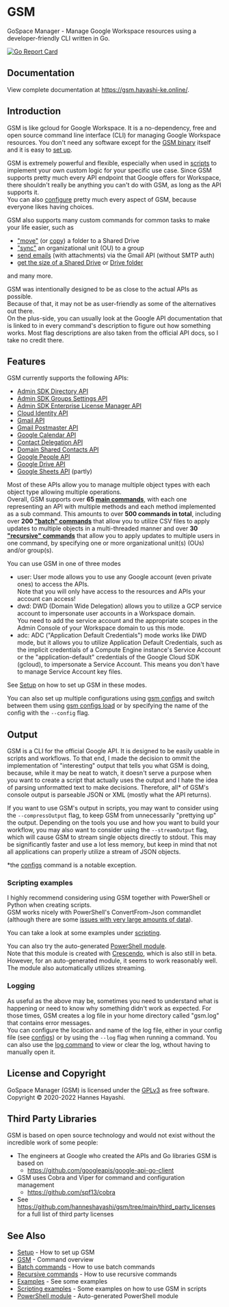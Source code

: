 # GSM

GoSpace Manager - Manage Google Workspace resources using a developer-friendly CLI written in Go.

[![Go Report Card](https://goreportcard.com/badge/github.com/hanneshayashi/gsm)](https://goreportcard.com/report/github.com/hanneshayashi/gsm)

## Documentation

View complete documentation at https://gsm.hayashi-ke.online/.

## Introduction

GSM is like gcloud for Google Workspace. It is a no-dependency, free and open source command line interface (CLI) for managing Google Workspace resources. You don't need any software except for the [GSM binary](https://github.com/hanneshayashi/gsm/releases) itself and it is easy to [set up](https://gsm.hayashi-ke.online/setup).

GSM is extremely powerful and flexible, especially when used in [scripts](https://gsm.hayashi-ke.online/scripting) to implement your own custom logic for your specific use case. Since GSM supports pretty much every API endpoint that Google offers for Workspace, there shouldn't really be anything you can't do with GSM, as long as the API supports it.\
You can also [configure](https://gsm.hayashi-ke.online/gsm/configs) pretty much every aspect of GSM, because everyone likes having choices.

GSM also supports many custom commands for common tasks to make your life easier, such as
- ["move"](https://gsm.hayashi-ke.online/gsm/files/move/recursive/) (or [copy](https://gsm.hayashi-ke.online/gsm/files/copy/recursive/)) a folder to a Shared Drive
- ["sync"](https://gsm.hayashi-ke.online/gsm/members/set/recursive/) an organizational unit (OU) to a group
- [send emails](https://gsm.hayashi-ke.online/gsm/messages/send/) (with attachments) via the Gmail API (without SMTP auth)
- [get the size of a Shared Drive](https://gsm.hayashi-ke.online/gsm/drives/getsize/) or [Drive folder](https://gsm.hayashi-ke.online/gsm/files/count/recursive/)

and many more.

GSM was intentionally designed to be as close to the actual APIs as possible.\
Because of that, it may not be as user-friendly as some of the alternatives out there.\
On the plus-side, you can usually look at the Google API documentation that is linked to in every command's description to figure out how something works. Most flag descriptions are also taken from the official API docs, so I take no credit there.

## Features

GSM currently supports the following APIs:
- [Admin SDK Directory API](https://developers.google.com/admin-sdk/directory)
- [Admin SDK Groups Settings API](https://developers.google.com/admin-sdk/groups-settings/get_started)
- [Admin SDK Enterprise License Manager API](https://developers.google.com/admin-sdk/licensing/reference/rest)
- [Cloud Identity API](https://cloud.google.com/identity/docs/reference/rest)
- [Gmail API](https://developers.google.com/gmail/api/reference/rest)
- [Gmail Postmaster API](https://developers.google.com/gmail/postmaster/reference/rest)
- [Google Calendar API](https://developers.google.com/calendar/v3/reference)
- [Contact Delegation API](https://developers.google.com/admin-sdk/contact-delegation/guides)
- [Domain Shared Contacts API](https://developers.google.com/admin-sdk/domain-shared-contacts)
- [Google People API](https://developers.google.com/people/api/rest)
- [Google Drive API](https://developers.google.com/drive/api/v3/reference)
- [Google Sheets API](https://developers.google.com/sheets/api/reference/rest) (partly)

Most of these APIs allow you to manage multiple object types with each object type allowing multiple operations.\
Overall, GSM supports over **65 [main commands](https://gsm.hayashi-ke/gsm)**, with each one representing an API with multiple methods and each method implemented as a sub command. This amounts to over **500 commands in total**, including over **200 ["batch" commands](https://gsm.hayashi-ke.online/batch_commands)** that allow you to utilize CSV files to apply updates to multiple objects in a multi-threaded manner and over **30 ["recursive" commands](https://gsm.hayashi-ke.online/recursive_commands)** that allow you to apply updates to multiple users in one command, by specifying one or more organizational unit(s) (OUs) and/or group(s).

You can use GSM in one of three modes
- user: User mode allows you to use any Google account (even private ones) to access the APIs.\
        Note that you will only have access to the resources and APIs your account can access!
- dwd:  DWD (Domain Wide Delegation) allows you to utilize a GCP service account to impersonate user accounts in a Workspace domain.\
 You need to add the service account and the appropriate scopes in the Admin Console of your Workspace domain to us this mode.
- adc:  ADC ("Application Default Credentials") mode works like DWD mode, but it allows you to utilize Application Default Credentials, such as the implicit credentials of a Compute Engine instance's Service Account or the "application-default" credentials of the Google Cloud SDK (gcloud), to impersonate a Service Account. This means you don't have to manage Service Account key files.

See [Setup](https://gsm.hayashi-ke.online/setup) on how to set up GSM in these modes.

You can also set up multiple configurations using [gsm configs](https://gsm.hayashi-ke.online/gsm/configs) and switch between them using [gsm configs load](https://gsm.hayashi-ke.online/gsm/configs/load) or by specifying the name of the config with the `--config` flag.

## Output

GSM is a CLI for the official Google API. It is designed to be easily usable in scripts and workflows. To that end, I made the decision to ommit the implementation of "interesting" output that tells you what GSM is doing, because, while it may be neat to watch, it doesn't serve a purpose when you want to create a script that actually uses the output and I hate the idea of parsing unformatted text to make decisions. Therefore, all* of GSM's console output is parseable JSON or XML (mostly what the API returns).

If you want to use GSM's output in scripts, you may want to consider using the `--compressOutput` flag, to keep GSM from unnecessarily "prettying up" the output. Depending on the tools you use and how you want to build your workflow, you may also want to consider using the `--streamOutput` flag, which will cause GSM to stream single objects directly to stdout. This may be significantly faster and use a lot less memory, but keep in mind that not all applications can properly utilize a stream of JSON objects.

*the [configs](https://gsm.hayashi-ke.online/gsm/configs) command is a notable exception.

### Scripting examples

I highly recommend considering using GSM together with PowerShell or Python when creating scripts.\
GSM works nicely with PowerShell's ConvertFrom-Json commandlet (although there are some [issues with very large amounts of data](https://gsm.hayashi-ke.online/scripting/#processing-very-large-amounts-of-data-with-powershell)).

You can take a look at some examples under [scripting](https://gsm.hayashi-ke.online/scripting).

You can also try the auto-generated [PowerShell module](https://github.com/hanneshayashi/gsm-powershell).\
Note that this module is created with [Crescendo](https://github.com/PowerShell/Crescendo), which is also still in beta. However, for an auto-generated module, it seems to work reasonably well. The module also automatically utilizes streaming.

### Logging

As useful as the above may be, sometimes you need to understand what is happening or need to know why something didn't work as expected. For those times, GSM creates a log file in your home directory called "gsm.log" that contains error messages.\
You can configure the location and name of the log file, either in your config file (see [configs](https://gsm.hayashi-ke.online/gsm/configs)) or by using the `--log` flag when running a command.
You can also use the [log command](https://gsm.hayashi-ke.online/gsm/log) to view or clear the log, wthout having to manually open it.

## License and Copyright

GoSpace Manager (GSM) is licensed under the [GPLv3](https://gsm.hayashi-ke.online/license) as free software.\
Copyright © 2020-2022 Hannes Hayashi.

## Third Party Libraries

GSM is based on open source technology and would not exist without the incredible work of some people:
- The engineers at Google who created the APIs and Go libraries GSM is based on
  - https://github.com/googleapis/google-api-go-client
- GSM uses Cobra and Viper for command and configuration management
  - https://github.com/spf13/cobra
- See https://github.com/hanneshayashi/gsm/tree/main/third_party_licenses for a full list of third party licenses

## See Also

* [Setup](https://gsm.hayashi-ke.online/setup)       - How to set up GSM
* [GSM](https://gsm.hayashi-ke.online/gsm)   - Command overview
* [Batch commands](https://gsm.hayashi-ke.online/batch_commands)     - How to use batch commands
* [Recursive commands](https://gsm.hayashi-ke.online/recursive_commands)     - How to use recursive commands
* [Examples](https://gsm.hayashi-ke.online/examples) - See some examples
* [Scripting examples](https://gsm.hayashi-ke.online/scripting) - Some examples on how to use GSM in scripts
* [PowerShell module](https://github.com/hanneshayashi/gsm-powershell) - Auto-generated PowerShell module
